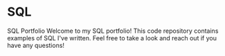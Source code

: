 # SQL
SQL Portfolio
Welcome to my SQL portfolio! This code repository contains examples of SQL I've written. Feel free to take a look and reach out if you have any questions!
